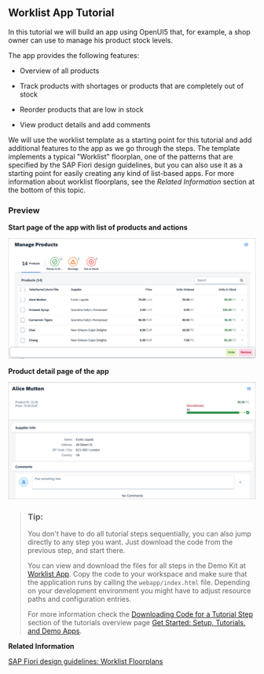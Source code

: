 <!-- loio6a6a621c978145ad9eef2b221d2cf21d -->

## Worklist App Tutorial

In this tutorial we will build an app using OpenUI5 that, for example, a shop owner can use to manage his product stock levels.

The app provides the following features:

-   Overview of all products

-   Track products with shortages or products that are completely out of stock

-   Reorder products that are low in stock

-   View product details and add comments


We will use the worklist template as a starting point for this tutorial and add additional features to the app as we go through the steps. The template implements a typical "Worklist" floorplan, one of the patterns that are specified by the SAP Fiori design guidelines, but you can also use it as a starting point for easily creating any kind of list-based apps. For more information about worklist floorplans, see the *Related Information* section at the bottom of this topic.



### Preview

  
  
**Start page of the app with list of products and actions**

![](images/loio016d473029e04ec9be5ed43fa897e69b_LowRes.png "Start page of the app with list of products and actions")

  
  
**Product detail page of the app**

![](images/loioa517fe596aa04b4d8d080fbf6168cf40_LowRes.png "Product detail page of the app")



> ### Tip:  
> You don't have to do all tutorial steps sequentially, you can also jump directly to any step you want. Just download the code from the previous step, and start there.
> 
> You can view and download the files for all steps in the Demo Kit at [Worklist App](https://ui5.sap.com/#/entity/sap.m.tutorial.worklist). Copy the code to your workspace and make sure that the application runs by calling the `webapp/index.html` file. Depending on your development environment you might have to adjust resource paths and configuration entries.
> 
> For more information check the [Downloading Code for a Tutorial Step](get-started-setup-tutorials-and-demo-apps-8b49fc1.md#loio8b49fc198bf04b2d9800fc37fecbb218__tutorials_download) section of the tutorials overview page [Get Started: Setup, Tutorials, and Demo Apps](get-started-setup-tutorials-and-demo-apps-8b49fc1.md).

**Related Information**  


[SAP Fiori design guidelines: Worklist Floorplans](https://experience.sap.com/fiori-design/floorplans/work-list/)

